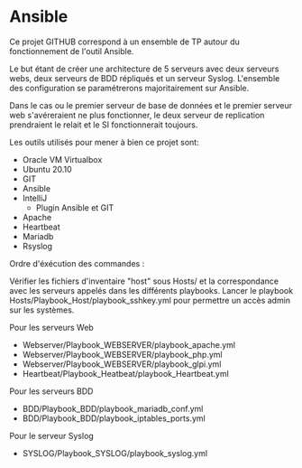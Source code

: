 # Ansible
Ce projet GITHUB correspond à un ensemble de TP autour du fonctionnement de l'outil Ansible.

Le but étant de créer une architecture de 5 serveurs avec deux serveurs webs, deux serveurs de BDD répliqués et un serveur Syslog. L'ensemble des configuration se paramétrerons majoritairement sur Ansible.

Dans le cas ou le premier serveur de base de données et le premier serveur web s'avéreraient ne plus fonctionner, le deux serveur de replication prendraient le relait et le SI fonctionnerait toujours.

Les outils utilisés pour mener à bien ce projet sont:
- Oracle VM Virtualbox 
- Ubuntu 20.10
- GIT
- Ansible
- IntelliJ
  - Plugin Ansible et GIT
- Apache
- Heartbeat
- Mariadb
- Rsyslog

Ordre d'éxécution des commandes :

Vérifier les fichiers d'inventaire "host" sous Hosts/ et la correspondance avec les serveurs appelés dans les différents playbooks.
Lancer le playbook Hosts/Playbook_Host/playbook_sshkey.yml pour permettre un accès admin sur les systèmes.

Pour les serveurs Web
- Webserver/Playbook_WEBSERVER/playbook_apache.yml
- Webserver/Playbook_WEBSERVER/playbook_php.yml
- Webserver/Playbook_WEBSERVER/playbook_glpi.yml
- Heartbeat/Playbook_Heatbeat/playbook_Heartbeat.yml

Pour les serveurs BDD
- BDD/Playbook_BDD/playbook_mariadb_conf.yml
- BDD/Playbook_BDD/playbook_iptables_ports.yml

Pour le serveur Syslog
- SYSLOG/Playbook_SYSLOG/playbook_syslog.yml


